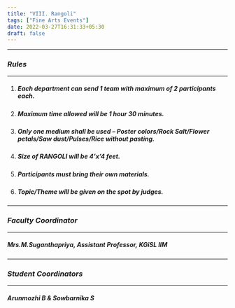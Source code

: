 ```yaml
---
title: "VIII. Rangoli"
tags: ["Fine Arts Events"]
date: 2022-03-27T16:31:33+05:30
draft: false
---
```

***
### ***Rules***
***
1. ##### Each department can send 1 team with maximum of 2 participants each.
2. ##### Maximum time allowed will be 1 hour 30 minutes.
3. ##### Only one medium shall be used – Poster colors/Rock Salt/Flower petals/Saw dust/Pulses/Rice without pasting.
4. ##### Size of RANGOLI will be 4’x’4 feet.
5. ##### Participants must bring their own materials.
6. ##### Topic/Theme will be given on the spot by judges.

***
### ***Faculty Coordinator***
***
##### Mrs.M.Suganthapriya, Assistant Professor, KGiSL IIM

***
### ***Student Coordinators***
***
##### Arunmozhi B & Sowbarnika S



